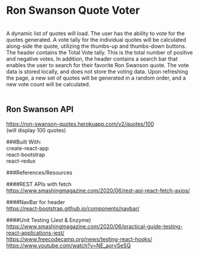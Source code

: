 # Ron Swanson Quote Voter<br>
<br>
A dynamic list of quotes will load. The user has the ability to vote for the quotes generated. A vote tally for the individual quotes will be calculated along-side the quote, utilizing the thumbs-up and thumbs-down buttons. The header contains the Total Vote tally. This is the total number of positive and negative votes. In addition, the header contains a search bar that enables the user to search for their favorite Ron Swanson quote. The vote data is stored locally, and does not store the voting data. Upon refreshing the page, a new set of quotes will be generated in a random order, and a new vote count will be calculated.<br>
<br>

## Ron Swanson API<br>
https://ron-swanson-quotes.herokuapp.com/v2/quotes/100<br>
(will display 100 quotes)

###Built With:<br>
create-react-app<br>
react-bootstrap<br>
react-redux<br>

###References/Resources<br>

####REST APIs with fetch<br>
https://www.smashingmagazine.com/2020/06/rest-api-react-fetch-axios/

####NavBar for header<br>
https://react-bootstrap.github.io/components/navbar/

####Unit Testing (Jest & Enzyme)<br>
https://www.smashingmagazine.com/2020/06/practical-guide-testing-react-applications-jest/<br>
https://www.freecodecamp.org/news/testing-react-hooks/<br>
https://www.youtube.com/watch?v=NE_aorvSeSQ
